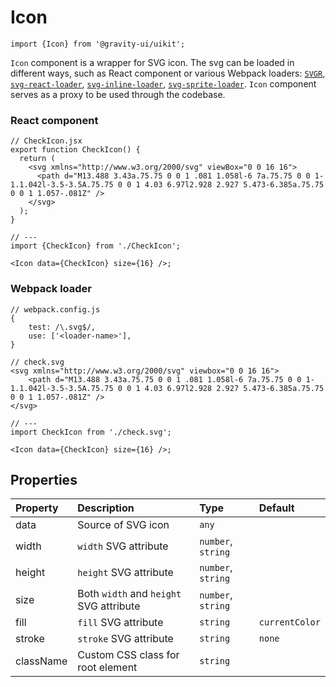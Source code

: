 <!--GITHUB_BLOCK-->

# Icon

<!--/GITHUB_BLOCK-->

```tsx
import {Icon} from '@gravity-ui/uikit';
```

`Icon` component is a wrapper for SVG icon. The svg can be loaded in different ways,
such as React component or various Webpack
loaders: [`SVGR`](https://react-svgr.com/docs/webpack/), [`svg-react-loader`](https://github.com/jhamlet/svg-react-loader), [`svg-inline-loader`](https://github.com/webpack-contrib/svg-inline-loader), [`svg-sprite-loader`](https://github.com/JetBrains/svg-sprite-loader).
`Icon` component serves as a proxy to be used through the codebase.

### React component

```tsx
// CheckIcon.jsx
export function CheckIcon() {
  return (
    <svg xmlns="http://www.w3.org/2000/svg" viewBox="0 0 16 16">
      <path d="M13.488 3.43a.75.75 0 0 1 .081 1.058l-6 7a.75.75 0 0 1-1.1.042l-3.5-3.5A.75.75 0 0 1 4.03 6.97l2.928 2.927 5.473-6.385a.75.75 0 0 1 1.057-.081Z" />
    </svg>
  );
}

// ---
import {CheckIcon} from './CheckIcon';

<Icon data={CheckIcon} size={16} />;
```

### Webpack loader

```tsx
// webpack.config.js
{
    test: /\.svg$/,
    use: ['<loader-name>'],
}

// check.svg
<svg xmlns="http://www.w3.org/2000/svg" viewbox="0 0 16 16">
    <path d="M13.488 3.43a.75.75 0 0 1 .081 1.058l-6 7a.75.75 0 0 1-1.1.042l-3.5-3.5A.75.75 0 0 1 4.03 6.97l2.928 2.927 5.473-6.385a.75.75 0 0 1 1.057-.081Z" />
</svg>

// ---
import CheckIcon from './check.svg';

<Icon data={CheckIcon} size={16} />;
```

## Properties

| Property  | Description                             | Type               | Default        |
| :-------- | :-------------------------------------- | :----------------- | :------------- |
| data      | Source of SVG icon                      | `any`              |                |
| width     | `width` SVG attribute                   | `number`, `string` |                |
| height    | `height` SVG attribute                  | `number`, `string` |                |
| size      | Both `width` and `height` SVG attribute | `number`, `string` |                |
| fill      | `fill` SVG attribute                    | `string`           | `currentColor` |
| stroke    | `stroke` SVG attribute                  | `string`           | `none`         |
| className | Custom CSS class for root element       | `string`           |                |
